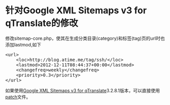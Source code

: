 [1]: http://wordpress.org/extend/plugins/google-xml-sitemaps-v3-for-qtranslate/ "Google XML Sitemaps v3 for qTranslate"

# 针对Google XML Sitemaps v3 for qTranslate的修改

修改sitemap-core.php，使其在生成分类目录(category)和标签(tag)页的url时也添加lastmod,如下
<pre>
&lt;url>
    &lt;loc>http://blog.atime.me/tag/ssh/&lt;/loc> 
    &lt;lastmod>2012-12-11T08:44:37+00:00&lt;/lastmod> 
    &lt;changefreq>weekly&lt;/changefreq> 
    &lt;priority>0.3&lt;/priority> 
&lt;/url> 
</pre>
如果使用[Google XML Sitemaps v3 for qTranslate][1]3.2.8.1版本，可以直接使用[patch](https://github.com/wilbur-ma/wordpress-tweak/blob/master/patch/google-xml-sitemaps-v3-for-qtranslate-3.2.8.1.patch)文件。
